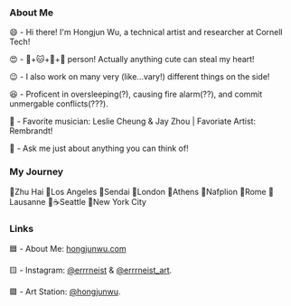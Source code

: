 ### About Me
😄 - Hi there! I'm Hongjun Wu, a technical artist and researcher at Cornell Tech!  

😍 - 🐶+🐱+🐹+🐼 person! Actually anything cute can steal my heart!  

😉 - I also work on many very (like...vary!) different things on the side!  

😆 - Proficent in oversleeping(?), causing fire alarm(??), and commit unmergable conflicts(???).  

🥰 - Favorite musician: Leslie Cheung & Jay Zhou  | Favoriate Artist: Rembrandt!

💬 - Ask me just about anything you can think of!  

### My Journey  
🥘Zhu Hai 🍔Los Angeles 🍣Sendai 🥪London 🥗Athens 🍨Nafplion 🍕Rome 🍰Lausanne 📍☕️Seattle 🍟New York City

### Links
🟦  - About Me: [hongjunwu.com](https://hongjunwu.com/) 

🟨  - Instagram: [@errrneist](https://www.instagram.com/errrneist/) & [@errrneist_art](https://www.instagram.com/errrneist_art/).   

🟪  - Art Station: [@hongjunwu](https://hongjunwu.artstation.com/).   
